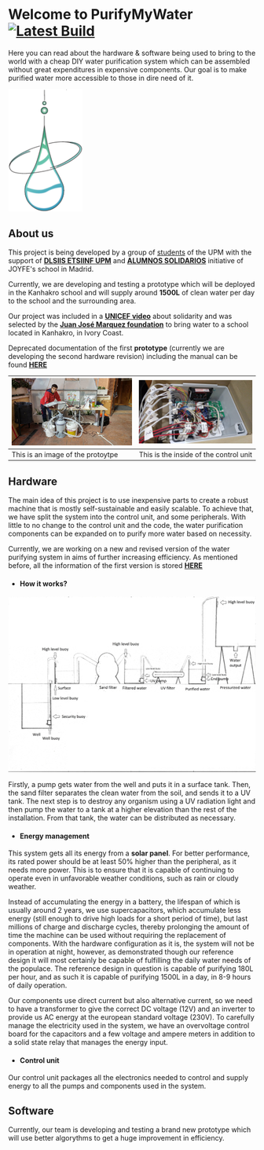 # Welcome to PurifyMyWater [![Latest Build](https://github.com/vacmg/PurifyMyWater/actions/workflows/ESP32_BUILD.yaml/badge.svg)](https://github.com/vacmg/PurifyMyWater/actions/workflows/ESP32_BUILD.yaml)
Here you can read about the hardware & software being used to bring to the world with a cheap DIY water purification system which can be assembled without great expenditures in expensive components. Our goal is to make purified water more accessible to those in dire need of it.

<img src="./media/PMWNewLogo.png"  width=30% height=30%>

## About us
This project is being developed by a group of [students](https://github.com/vacmg/PurifyMyWater/graphs/contributors) of the UPM with the support of [**DLSIIS ETSIINF UPM**](https://www.dlsiis.fi.upm.es/) and [**ALUMNOS SOLIDARIOS**](https://www.joyfe.es/gente-joyfe/alumnos-solidarios/) initiative of JOYFE's school in Madrid.

Currently, we are developing and testing a prototype which will be deployed in the Kanhakro school and will supply around **1500L** of clean water per day to the school and the surrounding area.

Our project was included in a [**UNICEF video**](http://www.youtube.com/watch?v=UPMDZqc1k5A&t=4m5s) about solidarity and was selected by the [**Juan José Marquez foundation**](https://fundacionjjmarquez.org/) to bring water to a school located in Kanhakro, in Ivory Coast.

Deprecated documentation of the first **prototype** (currently we are developing the second hardware revision) including the manual can be found [**HERE**](https://drive.google.com/drive/u/1/folders/1oBQqVKW_CtPYmneLX6VQYX_fBKi4t3Yf)

![Prototype](./media/20180611_103633_HDR.jpg) | ![Control Unit](./media/20180802_202004.jpg)
------------ | -------------
This is an image of the protoytpe | This is the inside of the control unit

## Hardware
The main idea of this project is to use inexpensive parts to create a robust machine that is mostly self-sustainable and easily scalable. To achieve that, we have split the system into the control unit, and some peripherals. With little to no change to the control unit and the code, the water purification components can be expanded on to purify more water based on necessity.

Currently, we are working on a new and revised version of the water purifying system in aims of further increasing efficiency. As mentioned before, all the information of the first version is stored [**HERE**](https://drive.google.com/drive/u/1/folders/1oBQqVKW_CtPYmneLX6VQYX_fBKi4t3Yf)
- #### How it works?

![System scheme](./media/Scan.jpg)

Firstly, a pump gets water from the well and puts it in a surface tank. Then, the sand filter separates the clean water from the soil, and sends it to a UV tank.
The next step is to destroy any organism using a UV radiation light and then pump the water to a tank at a higher elevation than the rest of the installation.
From that tank, the water can be distributed as necessary.

- #### Energy management

This system gets all its energy from a **solar panel**. For better performance, its rated power should be at least 50% higher than the peripheral, as it needs more power. This is to ensure that it is capable of continuing to operate even in unfavorable weather conditions, such as rain or cloudy weather.

Instead of accumulating the energy in a battery, the lifespan of which is usually around 2 years, we use supercapacitors, which accumulate less energy (still enough to drive high loads for a short period of time), but last millions of charge and discharge cycles, thereby prolonging the amount of time the machine can be used without requiring the replacement of components. With the hardware configuration as it is, the system will not be in operation at night, however, as demonstrated though our reference design it will most certainly be capable of fulfilling the daily water needs of the populace. The reference design in question is capable of purifying 180L per hour, and as such it is capable of purifying 1500L in a day, in 8-9 hours of daily operation.

Our components use direct current but also alternative current, so we need to have a transformer to give the correct DC voltage (12V) and an inverter to provide us AC energy at the european standard voltage (230V). To carefully manage the electricity used in the system, we have an overvoltage control board for the capacitors and a few voltage and ampere meters in addition to a solid state relay that manages the energy input.

- #### Control unit

Our control unit packages all the electronics needed to control and supply energy to all the pumps and components used in the system.

## Software
Currently, our team is developing and testing a brand new prototype which will use better algorythms to get a huge improvement in efficiency.
